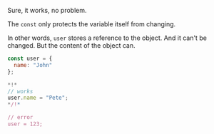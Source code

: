 Sure, it works, no problem.

The `const` only protects the variable itself from changing. 

In other words, `user` stores a reference to the object. And it can't be changed. But the content of the object can.

```js run
const user = {
  name: "John"
};

*!*
// works
user.name = "Pete";
*/!*

// error
user = 123;
```
